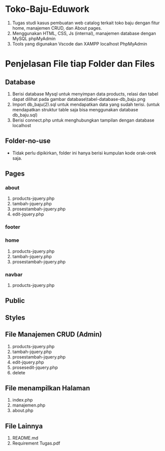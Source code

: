 # Toko-Baju-Eduwork
1. Tugas studi kasus pembuatan web catalog terkait toko baju dengan fitur home, manajemen CRUD, dan About pages.
2. Menggunakan HTML, CSS, Js (internal), manajemen database dengan MySQL phpMyAdmin
3. Tools yang digunakan Vscode dan XAMPP localhost PhpMyAdmin

# Penjelasan File tiap Folder dan Files
## Database
1. Berisi database Mysql untuk menyimpan data products, relasi dan tabel dapat dilihat pada gambar database\tabel-database-db_baju.png
2. Import db_baju(2).sql untuk mendapatkan data yang sudah terisi. (untuk mendapatkan struktur table saja bisa menggunakan database db_baju.sql)
3. Berisi connect.php untuk menghubungkan tampilan dengan database localhost

## Folder-no-use
- Tidak perlu dipikirkan, folder ini hanya berisi kumpulan kode orak-orek saja.

## Pages
   ### about
   1. products-jquery.php
   2. tambah-jquery.php
   3. prosestambah-jquery.php
   4. edit-jquery.php
   ### footer
   
   ### home
   1. products-jquery.php
   2. tambah-jquery.php
   3. prosestambah-jquery.php
   ### navbar
   1. products-jquery.php
## Public

## Styles

## File Manajemen CRUD (Admin)
1. products-jquery.php
2. tambah-jquery.php
3. prosestambah-jquery.php
4. edit-jquery.php
5. prosesedit-jquery.php
6. delete

## File menampilkan Halaman
1. index.php
2. manajemen.php
3. about.php

## File Lainnya
1. README.md
2. Requirement Tugas.pdf